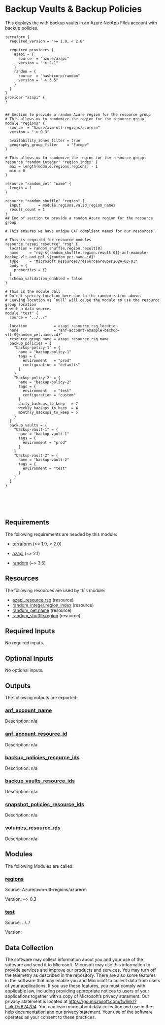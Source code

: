 <!-- BEGIN_TF_DOCS -->
# Backup Vaults & Backup Policies

This deploys the with backup vaults in an Azure NetApp Files account with backup policies.

```hcl
terraform {
  required_version = ">= 1.9, < 2.0"

  required_providers {
    azapi = {
      source  = "azure/azapi"
      version = "~> 2.1"
    }
    random = {
      source  = "hashicorp/random"
      version = "~> 3.5"
    }
  }
}
provider "azapi" {
}


## Section to provide a random Azure region for the resource group
# This allows us to randomize the region for the resource group.
module "regions" {
  source  = "Azure/avm-utl-regions/azurerm"
  version = "~> 0.3"

  availability_zones_filter = true
  geography_group_filter    = "Europe"
}

# This allows us to randomize the region for the resource group.
resource "random_integer" "region_index" {
  max = length(module.regions.regions) - 1
  min = 0
}

resource "random_pet" "name" {
  length = 1
}

resource "random_shuffle" "region" {
  input        = module.regions.valid_region_names
  result_count = 1
}
## End of section to provide a random Azure region for the resource group

# This ensures we have unique CAF compliant names for our resources.

# This is required for resource modules
resource "azapi_resource" "rsg" {
  location = random_shuffle.region.result[0]
  name     = "rsg-${random_shuffle.region.result[0]}-anf-example-backup-vlt-and-pol-${random_pet.name.id}"
  type     = "Microsoft.Resources/resourceGroups@2024-03-01"
  body = {
    properties = {}
  }
  schema_validation_enabled = false
}

# This is the module call
# Do not specify location here due to the randomization above.
# Leaving location as `null` will cause the module to use the resource group location
# with a data source.
module "test" {
  source = "../../"

  location            = azapi_resource.rsg.location
  name                = "anf-account-example-backup-vlt-${random_pet.name.id}"
  resource_group_name = azapi_resource.rsg.name
  backup_policies = {
    "backup-policy-1" = {
      name = "backup-policy-1"
      tags = {
        environment   = "prod"
        configuration = "defaults"
      }
    }
    "backup-policy-2" = {
      name = "backup-policy-2"
      tags = {
        environment   = "test"
        configuration = "custom"
      }
      daily_backups_to_keep   = 7
      weekly_backups_to_keep  = 4
      monthly_backups_to_keep = 6
    }
  }
  backup_vaults = {
    "backup-vault-1" = {
      name = "backup-vault-1"
      tags = {
        environment = "prod"
      }
    }
    "backup-vault-2" = {
      name = "backup-vault-2"
      tags = {
        environment = "test"
      }
    }
  }
}






```

<!-- markdownlint-disable MD033 -->
## Requirements

The following requirements are needed by this module:

- <a name="requirement_terraform"></a> [terraform](#requirement\_terraform) (>= 1.9, < 2.0)

- <a name="requirement_azapi"></a> [azapi](#requirement\_azapi) (~> 2.1)

- <a name="requirement_random"></a> [random](#requirement\_random) (~> 3.5)

## Resources

The following resources are used by this module:

- [azapi_resource.rsg](https://registry.terraform.io/providers/azure/azapi/latest/docs/resources/resource) (resource)
- [random_integer.region_index](https://registry.terraform.io/providers/hashicorp/random/latest/docs/resources/integer) (resource)
- [random_pet.name](https://registry.terraform.io/providers/hashicorp/random/latest/docs/resources/pet) (resource)
- [random_shuffle.region](https://registry.terraform.io/providers/hashicorp/random/latest/docs/resources/shuffle) (resource)

<!-- markdownlint-disable MD013 -->
## Required Inputs

No required inputs.

## Optional Inputs

No optional inputs.

## Outputs

The following outputs are exported:

### <a name="output_anf_account_name"></a> [anf\_account\_name](#output\_anf\_account\_name)

Description: n/a

### <a name="output_anf_account_resource_id"></a> [anf\_account\_resource\_id](#output\_anf\_account\_resource\_id)

Description: n/a

### <a name="output_backup_policies_resource_ids"></a> [backup\_policies\_resource\_ids](#output\_backup\_policies\_resource\_ids)

Description: n/a

### <a name="output_backup_vaults_resource_ids"></a> [backup\_vaults\_resource\_ids](#output\_backup\_vaults\_resource\_ids)

Description: n/a

### <a name="output_snapshot_policies_resource_ids"></a> [snapshot\_policies\_resource\_ids](#output\_snapshot\_policies\_resource\_ids)

Description: n/a

### <a name="output_volumes_resource_ids"></a> [volumes\_resource\_ids](#output\_volumes\_resource\_ids)

Description: n/a

## Modules

The following Modules are called:

### <a name="module_regions"></a> [regions](#module\_regions)

Source: Azure/avm-utl-regions/azurerm

Version: ~> 0.3

### <a name="module_test"></a> [test](#module\_test)

Source: ../../

Version:

<!-- markdownlint-disable-next-line MD041 -->
## Data Collection

The software may collect information about you and your use of the software and send it to Microsoft. Microsoft may use this information to provide services and improve our products and services. You may turn off the telemetry as described in the repository. There are also some features in the software that may enable you and Microsoft to collect data from users of your applications. If you use these features, you must comply with applicable law, including providing appropriate notices to users of your applications together with a copy of Microsoft’s privacy statement. Our privacy statement is located at <https://go.microsoft.com/fwlink/?LinkID=824704>. You can learn more about data collection and use in the help documentation and our privacy statement. Your use of the software operates as your consent to these practices.
<!-- END_TF_DOCS -->